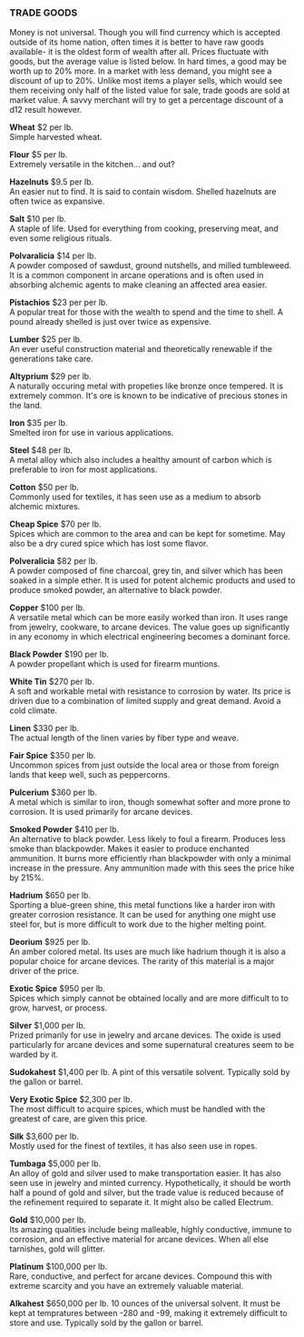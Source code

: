 ### TRADE GOODS
Money is not universal. Though you will find currency which is accepted outside of its home nation, often times it is better to have raw goods available- it is the oldest form of wealth after all. Prices fluctuate with goods, but the average value is listed below. In hard times, a good may be worth up to 20% more. In a market with less demand, you might see a discount of up to 20%. Unlike most items a player sells, which would see them receiving only half of the listed value for sale, trade goods are sold at market value. A savvy merchant will try to get a percentage discount of a d12 result however.

**Wheat** 		$2 per lb.  
Simple harvested wheat.

**Flour**			$5 per lb.  
Extremely versatile in the kitchen... and out?

**Hazelnuts**		$9.5 per lb.  
An easier nut to find. It is said to contain wisdom. Shelled hazelnuts are often twice as expansive.

**Salt**			$10 per lb.  
A staple of life. Used for everything from cooking, preserving meat, and even some religious rituals.

**Polvaralicia**			$14 per lb.  
A powder composed of sawdust, ground nutshells, and milled tumbleweed. It is a common component in arcane operations and is often used in absorbing alchemic agents to make cleaning an affected area easier.

**Pistachios**		$23 per per lb.  
A popular treat for those with the wealth to spend and the time to shell. A pound already shelled is just over twice as expensive.

**Lumber**		$25 per  lb.  
An ever useful construction material and theoretically renewable if the generations take care.

**Altyprium** $29 per lb.  
A naturally occuring metal with propeties like bronze once tempered. It is extremely common. It's ore is known to be indicative of precious stones in the land.

**Iron**			$35 per lb.  
Smelted iron for use in various applications.

**Steel**			$48 per lb.  
A metal alloy which also includes a healthy amount of carbon which is preferable to iron for most applications.

**Cotton**		$50  per lb.  
Commonly used for textiles, it has seen use as a medium to absorb alchemic mixtures.

**Cheap Spice** 		$70 per lb.  
Spices which are common to the area and can be kept for sometime. May also be a dry cured spice which has lost some flavor.

**Polveralicia**		$82 per lb.  
A powder composed of fine charcoal, grey tin, and silver which has been soaked in a simple ether. It is used for potent alchemic products and used to produce smoked powder, an alternative to black powder.

**Copper**		$100 per lb.  
A versatile metal which can be more easily worked than iron. It uses range from jewelry, cookware, to arcane devices. The value goes up significantly in any economy in which electrical engineering becomes a dominant force.

**Black Powder**			$190 per lb.  
A powder propellant which is used for firearm muntions.

**White Tin**    $270 per lb.  
A soft and workable metal with resistance to corrosion by water. Its price is driven due to a combination of limited supply and great demand. Avoid a cold climate.

**Linen**			$330 per lb.  
The actual length of the linen varies by fiber type and weave.

**Fair Spice**		$350 per lb.  
Uncommon spices from just outside the local area or those from foreign lands that keep well, such as peppercorns.

**Pulcerium**		$360 per lb.  
A metal which is similar to iron, though somewhat softer and more prone to corrosion. It is used primarily for arcane devices.

**Smoked Powder** $410 per lb.  
An alternative to black powder. Less likely to foul a firearm. Produces less smoke than blackpowder. Makes it easier to produce enchanted ammunition. It burns more efficiently rhan blackpowder with only a minimal increase in the pressure. Any ammunition made with this sees the price hike by 215%.

**Hadrium**		$650 per lb.  
Sporting a blue-green shine, this metal functions like a harder iron with greater corrosion resistance. It can be used for anything one might use steel for, but is more difficult to work due to the higher melting point.

**Deorium**		$925 per lb.  
An amber colored metal. Its uses are much like hadrium though it is also a popular choice for arcane devices. The rarity of this material is a major driver of the price.

**Exotic Spice**		$950 per lb.  
Spices which simply cannot be obtained locally and are more difficult to to grow, harvest, or process.

**Silver**			$1,000 per lb.  
Prized primarily for use in jewelry and arcane devices. The oxide is used particularly for arcane devices and some supernatural creatures seem to be warded by it.

**Sudokahest**			$1,400 per lb.
A pint of this versatile solvent. Typically sold by the gallon or barrel.

**Very Exotic Spice**	$2,300 per lb.  
The most difficult to acquire spices, which must be handled with the greatest of care, are given this price.

**Silk**			$3,600 per lb.  
Mostly used for the finest of textiles, it has also seen use in ropes.

**Tumbaga**		$5,000 per lb.  
An alloy of gold and silver used to make transportation easier. It has also seen use in jewelry and minted currency. Hypothetically, it should be worth half a pound of gold and silver, but the trade value is reduced because of the refinement required to separate it. It might also be called Electrum.

**Gold**			$10,000 per lb.  
Its amazing qualities include being malleable, highly conductive, immune to corrosion, and an effective material for arcane devices. When all else tarnishes, gold will glitter.

**Platinum**		$100,000 per lb.  
Rare, conductive, and perfect for arcane devices. Compound this with extreme scarcity and you have an extremely valuable material.

**Alkahest**			$650,000 per lb.
10 ounces of the universal solvent. It must be kept at tempratures between -280 and -99, making it extremely difficult to store and use. Typically sold by the gallon or barrel.
